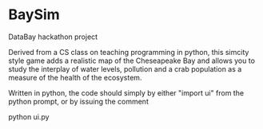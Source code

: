 BaySim
======

DataBay hackathon project


Derived from a CS class on teaching programming in python, this simcity style game adds a realistic map of the 
Cheseapeake Bay and allows you to study the interplay of water levels, pollution and a crab population as a measure
of the health of the ecosystem.

Written in python, the code should simply by either "import ui" from the python prompt, or by issuing the comment

python ui.py
